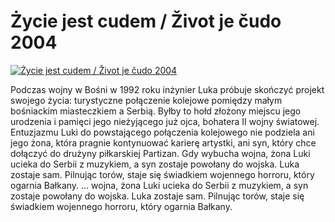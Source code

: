 Życie jest cudem / Život je čudo 2004 
=============
[![Życie jest cudem / Život je čudo 2004 ](http://vidos.pl/images/player.gif)](http://vidos.pl/ycie-jest-cudem-ivot-je-udo-2004)

 Podczas wojny w Bośni w 1992 roku inżynier Luka próbuje skończyć projekt swojego życia: turystyczne połączenie kolejowe pomiędzy małym bośniackim miasteczkiem a Serbią. Byłby to hołd złożony miejscu jego urodzenia i pamięci jego nieżyjącego już ojca, bohatera II wojny światowej. Entuzjazmu Luki do powstającego połączenia kolejowego nie podziela ani jego żona, która pragnie kontynuować karierę artystki, ani syn, który chce dołączyć do drużyny piłkarskiej Partizan. Gdy wybucha wojna, żona Luki ucieka do Serbii z muzykiem, a syn zostaje powołany do wojska. Luka zostaje sam. Pilnując torów, staje się świadkiem wojennego horroru, który ogarnia Bałkany.   ... wojna, żona Luki ucieka do Serbii z muzykiem, a syn zostaje powołany do wojska. Luka zostaje sam. Pilnując torów, staje się świadkiem wojennego horroru, który ogarnia Bałkany.
